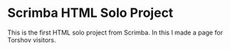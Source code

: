 # Scrimba HTML Solo Project
This is the first HTML solo project from Scrimba.
In this I made a page for Torshov visitors.
